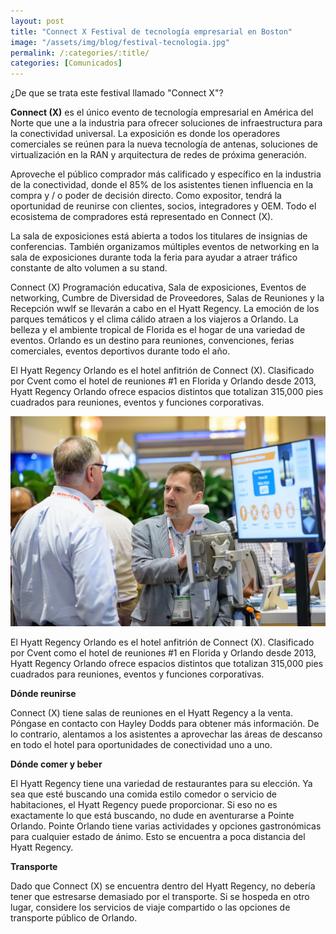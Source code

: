 ```yaml
---
layout: post
title: "Connect X Festival de tecnología empresarial en Boston"
image: "/assets/img/blog/festival-tecnologia.jpg"
permalink: /:categories/:title/
categories: [Comunicados]
---
```


¿De que se trata este festival llamado "Connect X"?


**Connect (X)** es el único evento de tecnología empresarial en América del Norte que une a la industria para ofrecer soluciones de infraestructura para la conectividad universal. La exposición es donde los operadores comerciales se reúnen para la nueva tecnología de antenas, soluciones de virtualización en la RAN y arquitectura de redes de próxima generación.

Aproveche el público comprador más calificado y específico en la industria de la conectividad, donde el 85% de los asistentes tienen influencia en la compra y / o poder de decisión directo.
Como expositor, tendrá la oportunidad de reunirse con clientes, socios, integradores y OEM. Todo el ecosistema de compradores está representado en Connect (X).

La sala de exposiciones está abierta a todos los titulares de insignias de conferencias. También organizamos múltiples eventos de networking en la sala de exposiciones durante toda la feria para ayudar a atraer tráfico constante de alto volumen a su stand.

Connect (X) Programación educativa, Sala de exposiciones, Eventos de networking, Cumbre de Diversidad de Proveedores, Salas de Reuniones y la Recepción wwlf se llevarán a cabo en el Hyatt Regency. La emoción de los parques temáticos y el clima cálido atraen a los viajeros a Orlando. La belleza y el ambiente tropical de Florida es el hogar de una variedad de eventos. Orlando es un destino para reuniones, convenciones, ferias comerciales, eventos deportivos durante todo el año.

El Hyatt Regency Orlando es el hotel anfitrión de Connect (X). Clasificado por Cvent como el hotel de reuniones #1 en Florida y Orlando desde 2013, Hyatt Regency Orlando ofrece espacios distintos que totalizan 315,000 pies cuadrados para reuniones, eventos y funciones corporativas.


<img src="/assets/img/blog/Connect-x.jpg" class="img-fluid" alt="Evento">

El Hyatt Regency Orlando es el hotel anfitrión de Connect (X). Clasificado por Cvent como el hotel de reuniones #1 en Florida y Orlando desde 2013, Hyatt Regency Orlando ofrece espacios distintos que totalizan 315,000 pies cuadrados para reuniones, eventos y funciones corporativas.


**Dónde reunirse**

Connect (X) tiene salas de reuniones en el Hyatt Regency a la venta. Póngase en contacto con Hayley Dodds para obtener más información. De lo contrario, alentamos a los asistentes a aprovechar las áreas de descanso en todo el hotel para oportunidades de conectividad uno a uno.

**Dónde comer y beber**

El Hyatt Regency tiene una variedad de restaurantes para su elección. Ya sea que esté buscando una comida estilo comedor o servicio de habitaciones, el Hyatt Regency puede proporcionar. Si eso no es exactamente lo que está buscando, no dude en aventurarse a Pointe Orlando. Pointe Orlando tiene varias actividades y opciones gastronómicas para cualquier estado de ánimo. Esto se encuentra a poca distancia del Hyatt Regency.

**Transporte**

Dado que Connect (X) se encuentra dentro del Hyatt Regency, no debería tener que estresarse demasiado por el transporte. Si se hospeda en otro lugar, considere los servicios de viaje compartido o las opciones de transporte público de Orlando.














